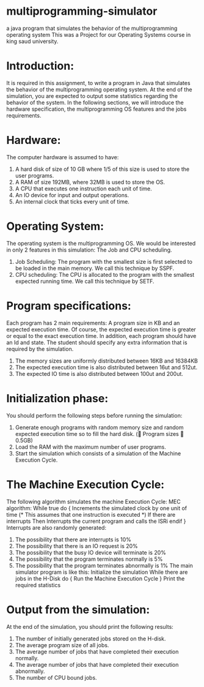 # multiprogramming-simulator
a java program that simulates the behavior of the multiprogramming operating system
This was a Project for our Operating Systems course in king saud university.

# Introduction:
It is required in this assignment, to write a program in Java that simulates the behavior of
the multiprogramming operating system. At the end of the simulation, you are expected to
output some statistics regarding the behavior of the system. In the following sections, we
will introduce the hardware specification, the multiprogramming OS features and the jobs
requirements.

# Hardware:
The computer hardware is assumed to have:
1. A hard disk of size of 10 GB where 1/5 of this size is used to store the user programs.
2. A RAM of size 192MB, where 32MB is used to store the OS.
3. A CPU that executes one instruction each unit of time.
4. An IO device for input and output operations.
5. An internal clock that ticks every unit of time.

# Operating System:
The operating system is the multiprogramming OS. We would be interested in only 2
features in this simulation: The Job and CPU scheduling.
1. Job Scheduling: The program with the smallest size is first selected to be loaded in the
main memory. We call this technique by SSPF.
2. CPU scheduling: The CPU is allocated to the program with the smallest expected
running time. We call this technique by SETF.

# Program specifications:
Each program has 2 main requirements: A program size in KB and an expected execution
time. Of course, the expected execution time is greater or equal to the exact execution
time. In addition, each program should have an Id and state. The student should specify
any extra information that is required by the simulation.
1. The memory sizes are uniformly distributed between 16KB and 16384KB
2. The expected execution time is also distributed between 16ut and 512ut.
3. The expected IO time is also distributed between 100ut and 200ut.

# Initialization phase:
You should perform the following steps before running the simulation:
1. Generate enough programs with random memory size and random expected execution
time so to fill the hard disk. ( Program sizes  0.5GB)
2. Load the RAM with the maximum number of user programs.
3. Start the simulation which consists of a simulation of the Machine Execution Cycle.

# The Machine Execution Cycle:
The following algorithm simulates the machine Execution Cycle:
MEC algorithm:
While true do {
Increments the simulated clock by one unit of time
(* This assumes that one instruction is executed *)
If there are interrupts
Then Interrupts the current program and calls the ISRi
endif
}
Interrupts are also randomly generated:
1. The possibility that there are interrupts is 10%
2. The possibility that there is an IO request is 20%
3. The possibility that the busy IO device will terminate is 20%
4. The possibility that the program terminates normally is 5%
5. The possibility that the program terminates abnormally is 1%
The main simulator program is like this:
Initialize the simulation
While there are jobs in the H-Disk do {
Run the Machine Execution Cycle
}
Print the required statistics

# Output from the simulation:
At the end of the simulation, you should print the following results:
1. The number of initially generated jobs stored on the H-disk.
2. The average program size of all jobs.
3. The average number of jobs that have completed their execution normally.
4. The average number of jobs that have completed their execution abnormally.
5. The number of CPU bound jobs.

